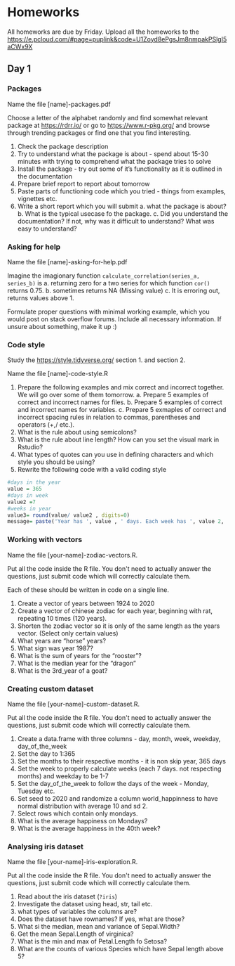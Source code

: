 # Homeworks

All homeworks are due by Friday. Upload all the homeworks to the https://e.pcloud.com/#page=puplink&code=U1Zoyd8ePgsJm8nmpakPSlgI5aCWx9X

## Day 1

### Packages
Name the file [name]-packages.pdf

Choose a letter of the alphabet randomly and find somewhat relevant package at https://rdrr.io/ or go to https://www.r-pkg.org/ and browse through trending packages or find one that you find interesting.

1. Check the package description
2. Try to understand what the package is about - spend about 15-30 minutes with trying to comprehend what the package tries to solve
3. Install the package - try out some of it’s functionality as it is outlined in the documentation
4. Prepare brief report to report about tomorrow
5. Paste parts of functioning code which you tried - things from examples, vignettes etc.
6. Write a short report which you will submit
    a. what the package is about?
    b. What is the typical usecase fo the package.
    c. Did you understand the documentation? If not, why was it difficult to understand? What was easy to understand?

### Asking for help
Name the file [name]-asking-for-help.pdf

Imagine the imagionary function `calculate_correlation(series_a, series_b)` is 
a. returning zero for a two series for which function `cor()` returns 0.75. 
b. sometimes returns NA (Missing value)
c. It is erroring out, returns values above 1. 

Formulate proper questions with minimal working example, which you would post on stack overflow forums. Include all necessary information. If unsure about something, make it up :)

### Code style
Study the https://style.tidyverse.org/ section 1. and section 2.

Name the file [name]-code-style.R

1. Prepare the following examples and mix correct and incorrect together. We will go over some of them tomorrow.
    a. Prepare 5 examples of correct and incorrect names for files. 
    b. Prepare 5 examples of correct and incorrect names for variables. 
    c. Prepare 5 exmaples of correct and incorrect spacing rules in relation to commas, parentheses and operators (+,/ etc.).
2. What is the rule about using semicolons?
3. What is the rule about line length? How can you set the visual mark in Rstudio?
4. What types of quotes can you use in defining characters and which style you should be using?
5. Rewrite the following code with a valid coding style

```r
#days in the year
value = 365
#days in week
value2 =7
#weeks in year
value3= round(value/ value2 , digits=0)
message= paste('Year has ', value , ' days. Each week has ', value 2, ' days. This means that the year has ',value3,' weeks.')
```

### Working with vectors
Name the file [your-name]-zodiac-vectors.R.

Put all the code inside the R file. You don't need to actually answer the questions, just submit code which will correctly calculate them.

Each of these should be written in code on a single line.

1. Create a vector of years between 1924 to 2020
2. Create a vector of chinese zodiac for each year, beginning with rat, repeating 10 times (120 years).
3. Shorten the zodiac vector so it is only of the same length as the years vector. (Select only certain values)
4. What years are “horse” years?
5. What sign was year 1987?
6. What is the sum of years for the “rooster”?
7. What is the median year for the “dragon”
8. What is the 3rd_year of a goat?

### Creating custom dataset
Name the file [your-name]-custom-dataset.R.

Put all the code inside the R file. You don't need to actually answer the questions, just submit code which will correctly calculate them.

1. Create a data.frame with three columns - day, month, week, weekday, day_of_the_week
2. Set the day to 1:365
3. Set the months to their respective months - it is non skip year, 365 days
4. Set the week to properly calculate weeks (each 7 days. not respecting months) and weekday to be 1-7
5. Set the day_of_the_week to follow the days of the week - Monday, Tuesday etc.
6. Set seed to 2020 and randomize a column world_happinness to have normal distribution with average 10 and sd 2.
7. Select rows which contain only mondays.
8. What is the average happiness on Mondays?
9. What is the average happiness in the 40th week?

### Analysing iris dataset

Name the file [your-name]-iris-exploration.R. 

Put all the code inside the R file. You don't need to actually answer the questions, just submit code which will correctly calculate them.

1. Read about the iris dataset (`?iris`)
2. Investigate the dataset using head, str, tail etc.
3. what types of variables the columns are?
4. Does the dataset have rownames? If yes, what are those?
5. What si the median, mean and variance of Sepal.Width?
6. Get the mean Sepal.Length of virginica?
7. What is the min and max of Petal.Length fo Setosa?
8. What are the counts of various Species which have Sepal length above 5?